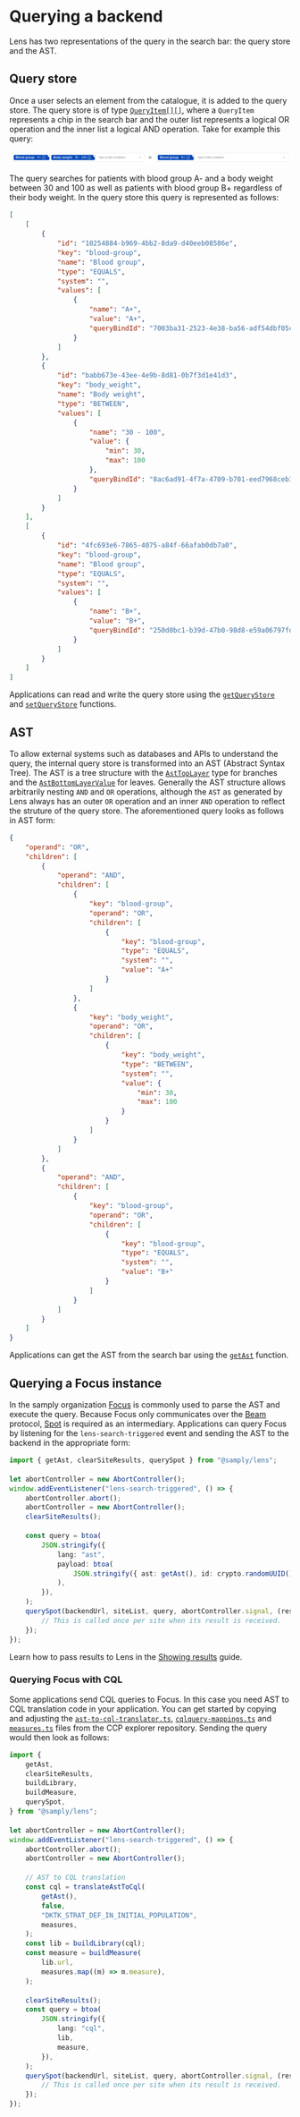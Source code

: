 # Querying a backend

Lens has two representations of the query in the search bar: the query store and the AST.

## Query store

Once a user selects an element from the catalogue, it is added to the query store. The query store is of type [`QueryItem[][]`](https://samply.github.io/lens/docs/types/QueryItem.html), where a `QueryItem` represents a chip in the search bar and the outer list represents a logical OR operation and the inner list a logical AND operation. Take for example this query:

![Example of search bar](search-bar-example.png)

The query searches for patients with blood group A- and a body weight between 30 and 100 as well as patients with blood group B+ regardless of their body weight. In the query store this query is represented as follows:

```json
[
    [
        {
            "id": "10254884-b969-4bb2-8da9-d40eeb08586e",
            "key": "blood-group",
            "name": "Blood group",
            "type": "EQUALS",
            "system": "",
            "values": [
                {
                    "name": "A+",
                    "value": "A+",
                    "queryBindId": "7003ba31-2523-4e38-ba56-adf54dbf05cb"
                }
            ]
        },
        {
            "id": "babb673e-43ee-4e9b-8d81-0b7f3d1e41d3",
            "key": "body_weight",
            "name": "Body weight",
            "type": "BETWEEN",
            "values": [
                {
                    "name": "30 - 100",
                    "value": {
                        "min": 30,
                        "max": 100
                    },
                    "queryBindId": "8ac6ad91-4f7a-4709-b701-eed7968ceb12"
                }
            ]
        }
    ],
    [
        {
            "id": "4fc693e6-7865-4075-a84f-66afab0db7a0",
            "key": "blood-group",
            "name": "Blood group",
            "type": "EQUALS",
            "system": "",
            "values": [
                {
                    "name": "B+",
                    "value": "B+",
                    "queryBindId": "250d0bc1-b39d-47b0-98d8-e59a06797fd2"
                }
            ]
        }
    ]
]
```

Applications can read and write the query store using the [`getQueryStore`](https://samply.github.io/lens/docs/functions/getQueryStore.html) and [`setQueryStore`](https://samply.github.io/lens/docs/functions/setQueryStore.html) functions.

## AST

To allow external systems such as databases and APIs to understand the query, the internal query store is transformed into an AST (Abstract Syntax Tree). The AST is a tree structure with the [`AstTopLayer`](https://samply.github.io/lens/docs/types/AstTopLayer.html) type for branches and the [`AstBottomLayerValue`](https://samply.github.io/lens/docs/types/AstBottomLayerValue.html) for leaves. Generally the AST structure allows arbitrarily nesting `AND` and `OR` operations, although the `AST` as generated by Lens always has an outer `OR` operation and an inner `AND` operation to reflect the struture of the query store. The aforementioned query looks as follows in AST form:

```json
{
    "operand": "OR",
    "children": [
        {
            "operand": "AND",
            "children": [
                {
                    "key": "blood-group",
                    "operand": "OR",
                    "children": [
                        {
                            "key": "blood-group",
                            "type": "EQUALS",
                            "system": "",
                            "value": "A+"
                        }
                    ]
                },
                {
                    "key": "body_weight",
                    "operand": "OR",
                    "children": [
                        {
                            "key": "body_weight",
                            "type": "BETWEEN",
                            "system": "",
                            "value": {
                                "min": 30,
                                "max": 100
                            }
                        }
                    ]
                }
            ]
        },
        {
            "operand": "AND",
            "children": [
                {
                    "key": "blood-group",
                    "operand": "OR",
                    "children": [
                        {
                            "key": "blood-group",
                            "type": "EQUALS",
                            "system": "",
                            "value": "B+"
                        }
                    ]
                }
            ]
        }
    ]
}
```

Applications can get the AST from the search bar using the [`getAst`](https://samply.github.io/lens/docs/functions/getAst.html) function.

## Querying a Focus instance

In the samply organization [Focus](https://github.com/samply/focus) is commonly used to parse the AST and execute the query. Because Focus only communicates over the [Beam](https://github.com/samply/beam) protocol, [Spot](https://github.com/samply/spot) is required as an intermediary. Applications can query Focus by listening for the `lens-search-triggered` event and sending the AST to the backend in the appropriate form:

```ts
import { getAst, clearSiteResults, querySpot } from "@samply/lens";

let abortController = new AbortController();
window.addEventListener("lens-search-triggered", () => {
    abortController.abort();
    abortController = new AbortController();
    clearSiteResults();

    const query = btoa(
        JSON.stringify({
            lang: "ast",
            payload: btoa(
                JSON.stringify({ ast: getAst(), id: crypto.randomUUID() }),
            ),
        }),
    );
    querySpot(backendUrl, siteList, query, abortController.signal, (result) => {
        // This is called once per site when its result is received.
    });
});
```

Learn how to pass results to Lens in the [Showing results](./results.md) guide.

### Querying Focus with CQL

Some applications send CQL queries to Focus. In this case you need AST to CQL translation code in your application. You can get started by copying and adjusting the [`ast-to-cql-translator.ts`](https://github.com/samply/ccp-explorer/blob/main/src/lib/ast-to-cql-translator.ts), [`cqlquery-mappings.ts`](https://github.com/samply/ccp-explorer/blob/main/src/lib/cqlquery-mappings.ts) and [`measures.ts`](https://github.com/samply/ccp-explorer/blob/main/src/measures.ts) files from the CCP explorer repository. Sending the query would then look as follows:

```ts
import {
    getAst,
    clearSiteResults,
    buildLibrary,
    buildMeasure,
    querySpot,
} from "@samply/lens";

let abortController = new AbortController();
window.addEventListener("lens-search-triggered", () => {
    abortController.abort();
    abortController = new AbortController();

    // AST to CQL translation
    const cql = translateAstToCql(
        getAst(),
        false,
        "DKTK_STRAT_DEF_IN_INITIAL_POPULATION",
        measures,
    );
    const lib = buildLibrary(cql);
    const measure = buildMeasure(
        lib.url,
        measures.map((m) => m.measure),
    );

    clearSiteResults();
    const query = btoa(
        JSON.stringify({
            lang: "cql",
            lib,
            measure,
        }),
    );
    querySpot(backendUrl, siteList, query, abortController.signal, (result) => {
        // This is called once per site when its result is received.
    });
});
```
